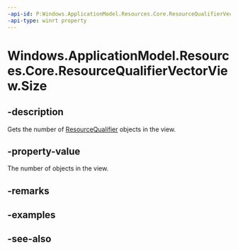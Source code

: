 ```yaml
---
-api-id: P:Windows.ApplicationModel.Resources.Core.ResourceQualifierVectorView.Size
-api-type: winrt property
---
```


<!-- Property syntax
public uint Size { get; }
-->

# Windows.ApplicationModel.Resources.Core.ResourceQualifierVectorView.Size

## -description
Gets the number of [ResourceQualifier](resourcequalifier.md) objects in the view.

## -property-value
The number of objects in the view.

## -remarks

## -examples

## -see-also
